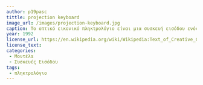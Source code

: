 ```yaml
---
author: p19pasc     
tittle: projection keyboard 
image_url: /images/projection-keyboard.jpg
caption: Το οπτικό εικονικό πληκτρολόγιο είναι μια συσκευή εισόδου ενός υπολογιστή που προβάλλεται σε μια επιφάνεια. Οι εντολές εισόδου του πληκτρολογίου ανιχνεύονται από τις   κινήσεις των χεριών και των δακτύλων.
year: 1992
license_url: https://en.wikipedia.org/wiki/Wikipedia:Text_of_Creative_Commons_Attribution-ShareAlike_3.0_Unported_License
license_text: 
categories: 
 - Μοντέλα
 - Συσκευές Εισόδου
tags:
 - πληκτρολόγιο         
---
```


